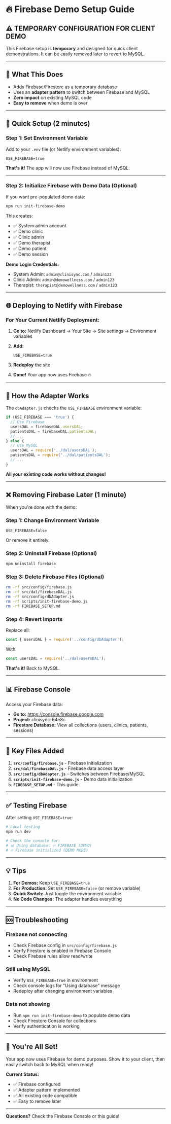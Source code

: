 # 🔥 Firebase Demo Setup Guide

## ⚠️ TEMPORARY CONFIGURATION FOR CLIENT DEMO

This Firebase setup is **temporary** and designed for quick client demonstrations. It can be easily removed later to revert to MySQL.

---

## 🎯 What This Does

- Adds Firebase/Firestore as a temporary database
- Uses an **adapter pattern** to switch between Firebase and MySQL
- **Zero impact** on existing MySQL code
- **Easy to remove** when demo is over

---

## 🚀 Quick Setup (2 minutes)

### Step 1: Set Environment Variable

Add to your `.env` file (or Netlify environment variables):

```env
USE_FIREBASE=true
```

**That's it!** The app will now use Firebase instead of MySQL.

---

### Step 2: Initialize Firebase with Demo Data (Optional)

If you want pre-populated demo data:

```bash
npm run init-firebase-demo
```

This creates:
- ✅ System admin account
- ✅ Demo clinic
- ✅ Clinic admin
- ✅ Demo therapist
- ✅ Demo patient
- ✅ Demo session

**Demo Login Credentials:**
- System Admin: `admin@clinisync.com` / `admin123`
- Clinic Admin: `admin@demowellness.com` / `admin123`
- Therapist: `therapist@demowellness.com` / `admin123`

---

## 🌐 Deploying to Netlify with Firebase

### For Your Current Netlify Deployment:

1. **Go to:** Netlify Dashboard → Your Site → Site settings → Environment variables

2. **Add:**
   ```
   USE_FIREBASE=true
   ```

3. **Redeploy** the site

4. **Done!** Your app now uses Firebase 🔥

---

## 🔄 How the Adapter Works

The `dbAdapter.js` checks the `USE_FIREBASE` environment variable:

```javascript
if (USE_FIREBASE === 'true') {
  // Use Firebase
  usersDAL = firebaseDAL.usersDAL;
  patientsDAL = firebaseDAL.patientsDAL;
  // ...
} else {
  // Use MySQL
  usersDAL = require('../dal/usersDAL');
  patientsDAL = require('../dal/patientsDAL');
  // ...
}
```

**All your existing code works without changes!**

---

## ❌ Removing Firebase Later (1 minute)

When you're done with the demo:

### Step 1: Change Environment Variable
```env
USE_FIREBASE=false
```
Or remove it entirely.

### Step 2: Uninstall Firebase (Optional)
```bash
npm uninstall firebase
```

### Step 3: Delete Firebase Files (Optional)
```bash
rm -rf src/config/firebase.js
rm -rf src/dal/firebaseDAL.js
rm -rf src/config/dbAdapter.js
rm -rf scripts/init-firebase-demo.js
rm -rf FIREBASE_SETUP.md
```

### Step 4: Revert Imports
Replace all:
```javascript
const { usersDAL } = require('../config/dbAdapter');
```

With:
```javascript
const usersDAL = require('../dal/usersDAL');
```

**That's it!** Back to MySQL.

---

## 📊 Firebase Console

Access your Firebase data:
- **Go to:** https://console.firebase.google.com
- **Project:** clinisync-64e8c
- **Firestore Database:** View all collections (users, clinics, patients, sessions)

---

## 🎯 Key Files Added

1. **`src/config/firebase.js`** - Firebase initialization
2. **`src/dal/firebaseDAL.js`** - Firebase data access layer
3. **`src/config/dbAdapter.js`** - Switches between Firebase/MySQL
4. **`scripts/init-firebase-demo.js`** - Demo data initialization
5. **`FIREBASE_SETUP.md`** - This guide

---

## ✅ Testing Firebase

After setting `USE_FIREBASE=true`:

```bash
# Local testing
npm run dev

# Check the console for:
# 📊 Using database: 🔥 FIREBASE (DEMO)
# 🔥 Firebase initialized (DEMO MODE)
```

---

## 💡 Tips

1. **For Demos:** Keep `USE_FIREBASE=true`
2. **For Production:** Set `USE_FIREBASE=false` (or remove variable)
3. **Quick Switch:** Just toggle the environment variable
4. **No Code Changes:** The adapter handles everything

---

## 🆘 Troubleshooting

### Firebase not connecting
- Check Firebase config in `src/config/firebase.js`
- Verify Firestore is enabled in Firebase Console
- Check Firebase rules allow read/write

### Still using MySQL
- Verify `USE_FIREBASE=true` in environment
- Check console logs for "Using database" message
- Redeploy after changing environment variables

### Data not showing
- Run `npm run init-firebase-demo` to populate demo data
- Check Firestore Console for collections
- Verify authentication is working

---

## 🎉 You're All Set!

Your app now uses Firebase for demo purposes. Show it to your client, then easily switch back to MySQL when ready!

**Current Status:**
- ✅ Firebase configured
- ✅ Adapter pattern implemented
- ✅ All existing code compatible
- ✅ Easy to remove later

---

**Questions?** Check the Firebase Console or this guide!

